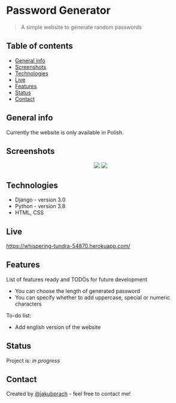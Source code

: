 # Password Generator
> A simple website to generate random passwords

## Table of contents
* [General info](#general-info)
* [Screenshots](#screenshots)
* [Technologies](#technologies)
* [Live](#live)
* [Features](#features)
* [Status](#status)
* [Contact](#contact)

## General info
Currently the website is only available in Polish.

## Screenshots
<p align="center">
  <img src="https://raw.githubusercontent.com/jakubprach/password-generator/main/screen1.png">
  <img src="https://raw.githubusercontent.com/jakubprach/password-generator/main/screen2.png">
</p>

## Technologies
* Django - version 3.0
* Python - version 3.8
* HTML, CSS

## Live
https://whispering-tundra-54870.herokuapp.com/


## Features
List of features ready and TODOs for future development
* You can choose the length of generated password
* You can specify whether to add uppercase, special or numeric characters

To-do list:
* Add english version of the website


## Status
Project is: _in progress_


## Contact
Created by [@jakubprach](http://github.com/jakubprach/) - feel free to contact me!
